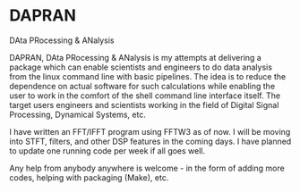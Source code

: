 # DAPRAN
DAta PRocessing &amp; ANalysis

DAPRAN, DAta PRocessing &amp; ANalysis is my attempts at delivering a package which can enable scientists and engineers to do 
data analysis from the linux command line with basic pipelines. The idea is to reduce the dependence on actual software for 
such calculations while enabling the user to work in the comfort of the shell command line interface itself. The target users
engineers and scientists working in the field of Digital Signal Processing, Dynamical Systems, etc.

I have written an FFT/IFFT program using FFTW3 as of now. I will be moving into STFT, filters, and other DSP features in the coming days.
I have planned to update one running code per week if all goes well.

Any help from anybody anywhere is welcome - in the form of adding more codes, helping with packaging (Make), etc.

